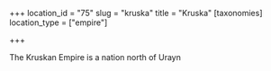 +++
location_id = "75"
slug = "kruska"
title = "Kruska"
[taxonomies]
location_type = ["empire"]

+++

The Kruskan Empire is a nation north of Urayn
